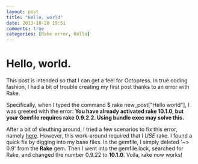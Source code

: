 ```yaml
---
layout: post
title: "Hello, world"
date: 2013-10-28 19:51
comments: true
categories: [Rake error, Hello]
---
```

# Hello, world.

This post is intended so that I can get a feel for Octopress. In true coding fashion, I had a bit of trouble creating my first post thanks to an error with Rake.

Specifically, when I typed the command $ rake new_post["Hello world"], I was greeted with the error: **You have already activated rake 10.1.0, but your Gemfile requires rake 0.9.2.2. Using bundle exec may solve this.**

After a bit of sleuthing around, I tried a few scenarios to fix this error, namely [here](http://www.flowerchild.org.uk/archive/2013/07/19/octopress-rake-errors-you-have-already-activated-x-but-your-gemfile-requires-y.html). However, this work-around required that I *USE* rake. I found a quick fix by digging into my base files. In the gemfile, I simply deleted '~> 0.9' from the **Rake** gem. Then I went into the gemfile.lock, searched for Rake, and changed the number 0.9.22 to **10.1.0**. Voila, rake now works!
